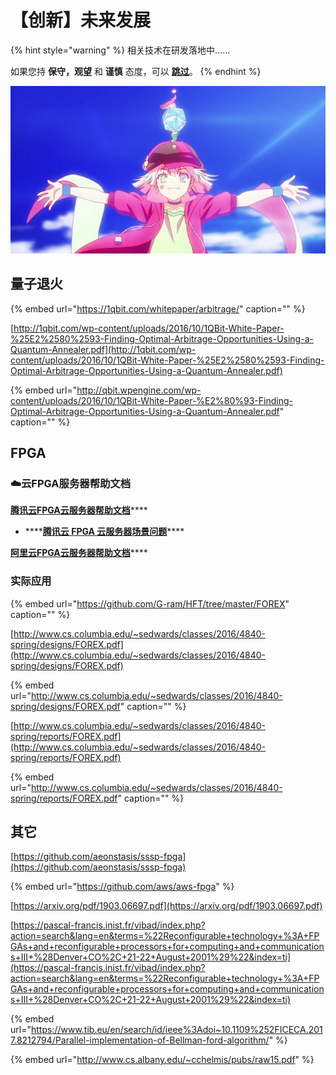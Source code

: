 # 【创新】未来发展

{% hint style="warning" %}
相关技术在研发落地中……

如果您持 **保守，观望** 和 **谨慎** 态度，可以 [**跳过**](https://guhhhhaa.gitbook.io/bfm/bfm-on-java)。
{% endhint %}

![](.gitbook/assets/282c69f822ed2447614576b30f49cdc3.jpeg)

## 量子退火

{% embed url="https://1qbit.com/whitepaper/arbitrage/" caption="" %}

[http://1qbit.com/wp-content/uploads/2016/10/1QBit-White-Paper-%25E2%2580%2593-Finding-Optimal-Arbitrage-Opportunities-Using-a-Quantum-Annealer.pdf](http://1qbit.com/wp-content/uploads/2016/10/1QBit-White-Paper-%25E2%2580%2593-Finding-Optimal-Arbitrage-Opportunities-Using-a-Quantum-Annealer.pdf)

{% embed url="http://qbit.wpengine.com/wp-content/uploads/2016/10/1QBit-White-Paper-%E2%80%93-Finding-Optimal-Arbitrage-Opportunities-Using-a-Quantum-Annealer.pdf" caption="" %}

## FPGA

### ☁️云FPGA服务器帮助文档

[**腾讯云FPGA云服务器帮助文档**](https://cloud.tencent.com/product/fpga/details)\*\*\*\*

* \*\*\*\*[**腾讯云 FPGA 云服务器场景问题**](https://cloud.tencent.com/product/fpga/faqs)\*\*\*\*

[**阿里云FPGA云服务器帮助文档**](https://help.aliyun.com/product/155039.html)\*\*\*\*

### 实际应用

{% embed url="https://github.com/G-ram/HFT/tree/master/FOREX" caption="" %}

[http://www.cs.columbia.edu/~sedwards/classes/2016/4840-spring/designs/FOREX.pdf](http://www.cs.columbia.edu/~sedwards/classes/2016/4840-spring/designs/FOREX.pdf)

{% embed url="http://www.cs.columbia.edu/~sedwards/classes/2016/4840-spring/designs/FOREX.pdf" caption="" %}

[http://www.cs.columbia.edu/~sedwards/classes/2016/4840-spring/reports/FOREX.pdf](http://www.cs.columbia.edu/~sedwards/classes/2016/4840-spring/reports/FOREX.pdf)

{% embed url="http://www.cs.columbia.edu/~sedwards/classes/2016/4840-spring/reports/FOREX.pdf" caption="" %}

## 其它

[https://github.com/aeonstasis/sssp-fpga](https://github.com/aeonstasis/sssp-fpga)

{% embed url="https://github.com/aws/aws-fpga" %}

[https://arxiv.org/pdf/1903.06697.pdf](https://arxiv.org/pdf/1903.06697.pdf)

[https://pascal-francis.inist.fr/vibad/index.php?action=search&lang=en&terms=%22Reconfigurable+technology+%3A+FPGAs+and+reconfigurable+processors+for+computing+and+communications+III+%28Denver+CO%2C+21-22+August+2001%29%22&index=ti](https://pascal-francis.inist.fr/vibad/index.php?action=search&lang=en&terms=%22Reconfigurable+technology+%3A+FPGAs+and+reconfigurable+processors+for+computing+and+communications+III+%28Denver+CO%2C+21-22+August+2001%29%22&index=ti)

{% embed url="https://www.tib.eu/en/search/id/ieee%3Adoi~10.1109%252FICECA.2017.8212794/Parallel-implementation-of-Bellman-ford-algorithm/" %}

{% embed url="http://www.cs.albany.edu/~cchelmis/pubs/raw15.pdf" %}

